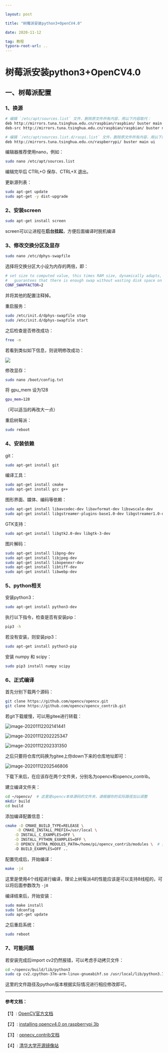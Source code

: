 ```yaml
---

layout: post

title: "树莓派安装python3+OpenCV4.0"

date: 2020-11-12

tag: 教程
typora-root-url: ..
---
```


# 树莓派安装python3+OpenCV4.0



## 一、树莓派配置

### 1、换源

```bash
# 编辑 `/etc/apt/sources.list` 文件，删除原文件所有内容，用以下内容取代：
deb http://mirrors.tuna.tsinghua.edu.cn/raspbian/raspbian/ buster main non-free contrib rpi
deb-src http://mirrors.tuna.tsinghua.edu.cn/raspbian/raspbian/ buster main non-free contrib rpi

# 编辑 `/etc/apt/sources.list.d/raspi.list` 文件，删除原文件所有内容，用以下内容取代：
deb http://mirrors.tuna.tsinghua.edu.cn/raspberrypi/ buster main ui
```

编辑器推荐使用nano，例如：

```bash
sudo nano /etc/apt/sources.list
```

编辑完毕后 CTRL+O 保存、CTRL+X 退出。

更新源列表：

```bash
sudo apt-get update
sudo apt-get -y dist-upgrade
```



### 2、安装screen

```bash
sudo apt-get install screen
```

screen可以让进程在**后台挂起**，方便后面编译时脱机编译



### 3、修改交换分区及显存

```bash
sudo nano /etc/dphys-swapfile
```

选择将交换分区大小设为内存的两倍，即：

```bash
# set size to computed value, this times RAM size, dynamically adapts,
#   guarantees that there is enough swap without wasting disk space on excess
CONF_SWAPFACTOR=2
```

并将其他的配置注释掉。

重启服务：

```bash
sudo /etc/init.d/dphys-swapfile stop
sudo /etc/init.d/dphys-swapfile start
```

之后检查是否修改成功：

```bash
free -m
```

若看到类似如下信息，则说明修改成功：

![](images\posts\picv\Screen-Shot-2018-11-21-at-1.16.59-PM.png)



修改显存：

```bash
sudo nano /boot/config.txt
```

将 gpu_mem 设为128

```bash
gpu_mem=128
```

（可以适当的再改大一点）

重启树莓派：

```bash
sudo reboot
```



### 4、安装依赖

git：

```bash
sudo apt-get install git
```

编译工具：

```bash
sudo apt-get install cmake
sudo apt-get install gcc g++
```

图形界面、媒体、编码等依赖：

```bash
sudo apt-get install libavcodec-dev libavformat-dev libswscale-dev
sudo apt-get install libgstreamer-plugins-base1.0-dev libgstreamer1.0-dev
```

GTK支持：

```bash
sudo apt-get install libgtk2.0-dev libgtk-3-dev
```

图片解码：

```bash
sudo apt-get install libpng-dev
sudo apt-get install libjpeg-dev
sudo apt-get install libopenexr-dev
sudo apt-get install libtiff-dev
sudo apt-get install libwebp-dev
```



### 5、python相关

安装python3：

```bash
sudo apt-get install python3-dev
```

执行以下指令，检查是否有安装pip：

```bash
pip3 -h
```

若没有安装，则安装pip3：

```bash
sudo apt-get install python3-pip
```

安装 numpy 和 scipy：

```bash
sudo pip3 install numpy scipy
```



### 6、正式编译

首先分别下载两个源码：

```bash
git clone https://github.com/opencv/opencv.git
git clone https://github.com/opencv/opencv_contrib.git
```

若git下载缓慢，可以用gitee进行转载：

![image-20201112202141441](images\posts\picv\image-20201112202141441.png)

![image-20201112202225347](images\posts\picv\image-20201112202225347.png)

![image-20201112202331350](images\posts\picv\image-20201112202331350.png)



之后只要将仓库代码换为gitee上你down下来的仓库地址即可：

![image-20201112202546806](images\posts\picv\image-20201112202546806.png)



下载下来后，在应该存在两个文件夹，分别名为opencv和opencv_contrib。

建立编译文件夹：

```bash
cd ~/opencv/  # 这里是opencv本体源码的文件夹，请根据你的实际路径加以调整
mkdir build
cd build
```

添加编译配置信息：

```bash
cmake -D CMAKE_BUILD_TYPE=RELEASE \
	 -D CMAKE_INSTALL_PREFIX=/usr/local \
	-D INSTALL_C_EXAMPLES=OFF \
	-D INSTALL_PYTHON_EXAMPLES=OFF \
	-D OPENCV_EXTRA_MODULES_PATH=/home/pi/opencv_contrib/modules \  # 这里是contrib文件夹所在路径，请根据你的实际路径加以调整
	-D BUILD_EXAMPLES=OFF ..
```



配置完成后，开始编译：

```bash
make -j4
```

这里是使用4个线程进行编译，理论上树莓派4的性能应该是可以支持8线程的，可以将后面参数改为 `-j8`

编译结束后，开始安装：

```bash
sudo make install
sudo ldconfig
sudo apt-get update
```

之后重启系统：

```bash
sudo reboot
```



### 7、可能问题

若安装完成后import cv2仍然报错，可以考虑手动拷贝文件：

```bash
cd ~/opencv/build/lib/python3
sudo cp cv2.cpython-37m-arm-linux-gnueabihf.so /usr/local/lib/python3.7/dist-packages/cv2.so
```

这里的文件路径及python版本根据实际情况进行相应修改即可。



------

#### 参考文档：

【1】: [OpenCV官方文档](https://docs.opencv.org/master/d2/de6/tutorial_py_setup_in_ubuntu.html)

【2】: [installing opencv4.0 on raspberrypi 3b](https://www.alatortsev.com/installing-opencv-4-0-on-raspberry-pi-3-b/)

【3】: [opnecv_contrib文档](https://github.com/opencv/opencv_contrib)

【4】: [清华大学开源镜像站](https://mirrors.tuna.tsinghua.edu.cn/help/raspbian/)



